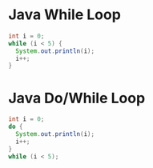 # Java While Loop
```java
int i = 0;
while (i < 5) {
  System.out.println(i);
  i++;
}
```
# Java Do/While Loop
```java
int i = 0;
do {
  System.out.println(i);
  i++;
}
while (i < 5);
```